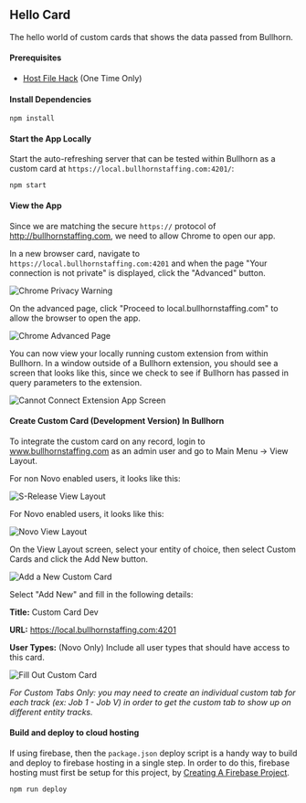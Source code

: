 ## Hello Card

The hello world of custom cards that shows the data passed from Bullhorn.

#### Prerequisites

 * [Host File Hack](../README.md) (One Time Only)

#### Install Dependencies

```npm
npm install
```

#### Start the App Locally

Start the auto-refreshing server that can be tested within Bullhorn as a custom card at `https://local.bullhornstaffing.com:4201/`:

```npm
npm start
```

#### View the App

Since we are matching the secure `https://` protocol of http://bullhornstaffing.com, we need to allow Chrome to open our app.

In a new browser card, navigate to `https://local.bullhornstaffing.com:4201` and when the page 
"Your connection is not private" is displayed, click the "Advanced" button. 

![Chrome Privacy Warning](../doc_files/privacy.png)

On the advanced page, click "Proceed to local.bullhornstaffing.com" to allow the browser to open the app.

![Chrome Advanced Page](../doc_files/advanced.png)

You can now view your locally running custom extension from within Bullhorn. In a window outside of a Bullhorn extension,
you should see a screen that looks like this, since we check to see if Bullhorn has passed in query parameters to the extension.

![Cannot Connect Extension App Screen](../doc_files/connect.png)

#### Create Custom Card (Development Version) In Bullhorn

To integrate the custom card on any record, login to www.bullhornstaffing.com as an admin user 
and go to Main Menu -> View Layout.

For non Novo enabled users, it looks like this:

![S-Release View Layout](../doc_files/view-layout-s.png)

For Novo enabled users, it looks like this:

![Novo View Layout](../doc_files/view-layout-novo.png)

On the View Layout screen, select your entity of choice, then select Custom Cards 
and click the Add New button.

![Add a New Custom Card](../doc_files/custom-tab-add-button.png)

Select "Add New" and fill in the following details:

**Title:** Custom Card Dev

**URL:** https://local.bullhornstaffing.com:4201

**User Types:** (Novo Only) Include all user types that should have access to this card.

![Fill Out Custom Card](../doc_files/custom-card.png)

_For Custom Tabs Only: you may need to create an individual custom tab for each track (ex: Job 1 - Job V) 
in order to get the custom tab to show up on different entity tracks._

#### Build and deploy to cloud hosting

If using firebase, then the `package.json` deploy script is a handy way to build and deploy to firebase hosting in a single step. 
In order to do this, firebase hosting must first be setup for this project, by [Creating A Firebase Project](https://firebase.google.com).

```npm
npm run deploy
```
